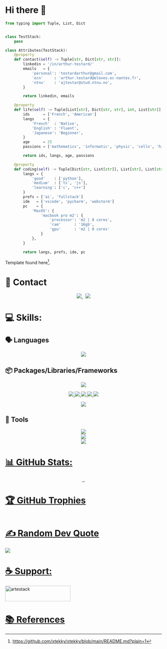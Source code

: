 # Hi there 👋

```python
from typing import Tuple, List, Dict


class TestStack:
    pass

class Attributes(TestStack):
    @property
    def contact(self) -> Tuple[str, Dict[str, str]]:
        linkedin = '/in/arthur-testard/'
        emails   = { 
            'personal': 'testardarthur@gmail.com',
            'ecn'     : 'arthur.testard@eleves.ec-nantes.fr',
            'ntnu'    : 'ajtestar@stud.ntnu.no',
        }

        return linkedin, emails

    @property
    def life(self) -> Tuple[List[str], Dict[str, str], int, List[str]]:
        ids      = ['French', 'American']
        langs    = {
            'French'  : 'Native',
            'English' : 'Fluent',
            'Japanese': 'Beginner',
        }
        age      = 25
        passions = ['mathematics', 'informatic', 'physic', 'cello', 'hikes']

        return ids, langs, age, passions

    @property
    def coding(self) -> Tuple[Dict[str, List[str]], List[str], List[str], Dict[str]]:
        langs = {
            'good'    : ['python'],
            'medium'  : ['ts', 'js'],
            'learning': ['c', 'c++']
        }
        prefs = ['ai', 'fullstack']
        ide   = ['vscode', 'pycharm', 'webstorm']
        pc    = {
            'MacOS': {
                'macbook pro m2': {
                    'processor': 'm2 | 8 cores',
                    'ram'      : '16gb',
                    'gpu'      : 'm2 | 8 cores'
                }
            },
        }

        return langs, prefs, ide, pc
```
Template found here[^1].
<!-- @property
    def experiences(self) -> Tuple[Dict[str, Dict[str, str]], Dict[str, Dict[str, str]]]:
        """More information on my linkedIn"""
        studies = {
            "ntnu": {
                "univ"  : "Norwegian University of Science and Technology",
                "dates" : "2023-2025",
                "degree": "master",
                "spe"   : "artificial intelligence"
                "loc"   : "no"
            },
            "ecn": {
                "univ"  : "Ecole Centrale de Nantes",
                "dates" : "2020-2025",
                "degree": "master",
                "spe"   : "general engineering",
                "loc"   : "fr"
            }
        }
        jobs    = {
            "rokken": {
                "firm"  : "@Rokken-lab6",
                "dates" : "2022/11-2023/05",
                "role"  : "machine learning engineer intern",
                "loc"   : "jp",
            },
            "padoa": {
                "firm"  : "@padoa",
                "dates" : "2022/04-2022/08",
                "role"  : "fullstack developer intern",
                "loc"   : "fr"
            },
        }

        return studies, jobs -->

# 💬 Contact

<p align="center">
	<a href="https://www.linkedin.com/in/arthur-testard/">
		<img src="https://img.shields.io/badge/-LINKEDIN-0077B5?style=for-the-badge&logo=linkedin&logoColor=white">
	</a>
	<span>&nbsp;</span>
	<a href="mailto:testardarthur@gmail.com">
		<img src="https://img.shields.io/badge/-GMAIL-D14836?style=for-the-badge&logo=gmail&logoColor=white">
	</a>
</p>

# 💻 Skills:

## 🗣️ Languages
<p align="center">
  <a href="https://skillicons.dev">
    <img src="https://skillicons.dev/icons?i=python,c,cs,cpp,js,ts,css,html,matlab,bash" />
  </a>
</p>

## 📦 Packages/Libraries/Frameworks
<p align="center">
  <a href="https://skillicons.dev">
    <img src="https://skillicons.dev/icons?i=pytorch,tensorflow,sklearn,fastapi,django,flask" />
	<!-- add keras, matplotlib, pandas,numpy-->
  </a>
</p>

<p align="center">
  <a href="https://skillicons.dev">
	<img src="https://img.shields.io/badge/Keras-%23D00000.svg?style=for-the-badge&logo=Keras&logoColor=white"/>
	<img src="https://img.shields.io/badge/Matplotlib-%23ffffff.svg?style=for-the-badge&logo=Matplotlib"/>
	<img src="https://img.shields.io/badge/numpy-%23013243.svg?style=for-the-badge&logo=numpy&logoColor=white"/>
    <img src="https://img.shields.io/badge/pandas-%23150458.svg?style=for-the-badge&logo=pandas&logoColor=white"/>
	<img src="https://img.shields.io/badge/SciPy-%230C55A5.svg?style=for-the-badge&logo=scipy&logoColor=%white"/>
  </a>
</p>

<p align="center">
  <a href="https://skillicons.dev">
    <img src="https://skillicons.dev/icons?i=npm,yarn,react,nextjs,nodejs" 
	/>
  </a>
</p>

## 🔨 Tools


<p align="center">
  <a href="https://skillicons.dev">
    <img src="https://skillicons.dev/icons?i=apple,linux,ubuntu,windows"/><br/>
    <img src="https://skillicons.dev/icons?i=git,github,stackoverflow,docker,postgres,sqlite,azure,firebase,tailwind,latex,"/><br/>
    <img src="https://img.shields.io/badge/CIRCLECI-02303A.svg?style=for-the-badge&logo=CIRCLECI&logoColor=white&color=%23343434"/>
</p>


# 📊 GitHub Stats:

<p align="center">
    <img alt="" src="https://streak-stats.demolab.com?user=art-test-stack&theme=tokyonight&hide_border=true"/>
    <img alt="" src="https://github-readme-stats.vercel.app/api?username=art-test-stack&theme=tokyonight&show_icons=true&locale=en&hide_border=true"/>
    <img alt="" src="https://github-readme-stats.vercel.app/api/top-langs?username=art-test-stack&layout=donut&theme=tokyonight&locale=en&hide_border=true"/>
</p>


# 🏆 GitHub Trophies

<p href="" align="center">
	<img alt="" src="https://github-profile-trophy.vercel.app/?username=art-test-stack&theme=tokyonight"/>
</p>


# ✍️ Random Dev Quote

![](https://quotes-github-readme.vercel.app/api?type=horizontal&theme=radical)

# ☕️ Support:

<p href="https://www.buymeacoffee.com/artestack"> 
	<img src="https://cdn.buymeacoffee.com/buttons/v2/default-yellow.png" height="50" width="210" alt="artestack" />
</p>

# 📚 References

[^1]: https://github.com/xtekky/xtekky/blob/main/README.md?plain=1